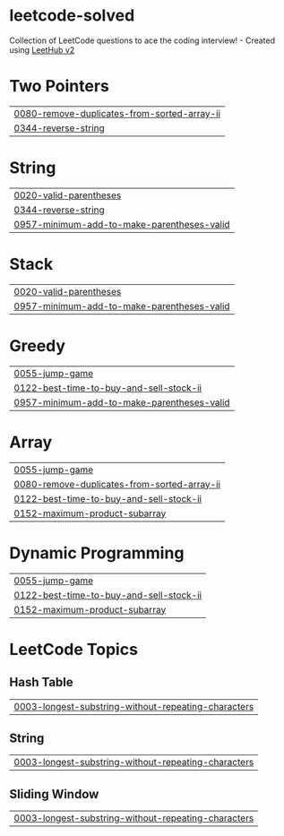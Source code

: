 # leetcode-solved
Collection of LeetCode questions to ace the coding interview! - Created using [LeetHub v2](https://github.com/arunbhardwaj/LeetHub-2.0)


# Two Pointers
|  |
| ------- |
| [0080-remove-duplicates-from-sorted-array-ii](https://github.com/logicals7/leetcode-solved/tree/master/0080-remove-duplicates-from-sorted-array-ii) |
| [0344-reverse-string](https://github.com/logicals7/leetcode-solved/tree/master/0344-reverse-string) |
# String
|  |
| ------- |
| [0020-valid-parentheses](https://github.com/logicals7/leetcode-solved/tree/master/0020-valid-parentheses) |
| [0344-reverse-string](https://github.com/logicals7/leetcode-solved/tree/master/0344-reverse-string) |
| [0957-minimum-add-to-make-parentheses-valid](https://github.com/logicals7/leetcode-solved/tree/master/0957-minimum-add-to-make-parentheses-valid) |
# Stack
|  |
| ------- |
| [0020-valid-parentheses](https://github.com/logicals7/leetcode-solved/tree/master/0020-valid-parentheses) |
| [0957-minimum-add-to-make-parentheses-valid](https://github.com/logicals7/leetcode-solved/tree/master/0957-minimum-add-to-make-parentheses-valid) |
# Greedy
|  |
| ------- |
| [0055-jump-game](https://github.com/logicals7/leetcode-solved/tree/master/0055-jump-game) |
| [0122-best-time-to-buy-and-sell-stock-ii](https://github.com/logicals7/leetcode-solved/tree/master/0122-best-time-to-buy-and-sell-stock-ii) |
| [0957-minimum-add-to-make-parentheses-valid](https://github.com/logicals7/leetcode-solved/tree/master/0957-minimum-add-to-make-parentheses-valid) |
# Array
|  |
| ------- |
| [0055-jump-game](https://github.com/logicals7/leetcode-solved/tree/master/0055-jump-game) |
| [0080-remove-duplicates-from-sorted-array-ii](https://github.com/logicals7/leetcode-solved/tree/master/0080-remove-duplicates-from-sorted-array-ii) |
| [0122-best-time-to-buy-and-sell-stock-ii](https://github.com/logicals7/leetcode-solved/tree/master/0122-best-time-to-buy-and-sell-stock-ii) |
| [0152-maximum-product-subarray](https://github.com/logicals7/leetcode-solved/tree/master/0152-maximum-product-subarray) |
# Dynamic Programming
|  |
| ------- |
| [0055-jump-game](https://github.com/logicals7/leetcode-solved/tree/master/0055-jump-game) |
| [0122-best-time-to-buy-and-sell-stock-ii](https://github.com/logicals7/leetcode-solved/tree/master/0122-best-time-to-buy-and-sell-stock-ii) |
| [0152-maximum-product-subarray](https://github.com/logicals7/leetcode-solved/tree/master/0152-maximum-product-subarray) |
<!---LeetCode Topics Start-->
# LeetCode Topics
## Hash Table
|  |
| ------- |
| [0003-longest-substring-without-repeating-characters](https://github.com/logicals7/leetcode-solved/tree/master/0003-longest-substring-without-repeating-characters) |
## String
|  |
| ------- |
| [0003-longest-substring-without-repeating-characters](https://github.com/logicals7/leetcode-solved/tree/master/0003-longest-substring-without-repeating-characters) |
## Sliding Window
|  |
| ------- |
| [0003-longest-substring-without-repeating-characters](https://github.com/logicals7/leetcode-solved/tree/master/0003-longest-substring-without-repeating-characters) |
<!---LeetCode Topics End-->